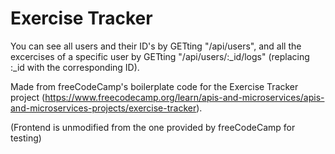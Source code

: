 # Exercise Tracker

You can see all users and their ID's by GETting "/api/users", and all the excercises of a specific user by GETting "/api/users/:_id/logs" (replacing :_id with the corresponding ID).

Made from freeCodeCamp's boilerplate code for the Exercise Tracker project (https://www.freecodecamp.org/learn/apis-and-microservices/apis-and-microservices-projects/exercise-tracker).

(Frontend is unmodified from the one provided by freeCodeCamp for testing)

